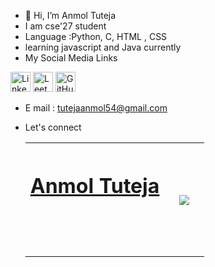 - 👋 Hi, I’m Anmol Tuteja
- I am cse'27 student
- Language :Python, C, HTML , CSS
- learning javascript and Java currently
- My Social Media Links

<a href="https://www.linkedin.com/in/anmol-tuteja-684b0327b/"><img src="http://pngimg.com/uploads/linkedIn/linkedIn_PNG8.png" alt="LinkedIn" height="32" width="32"></a>
<a href="https://leetcode.com/AnmolTuteja/"><img src="https://cdn.iconscout.com/icon/free/png-256/free-leetcode-3628885-3030025.png" alt="Leetcode" height="32" width="32"></a>
<a href="https://github.com/AnmolTutejaGitHub/"><img src="https://cdn-icons-png.flaticon.com/512/25/25231.png" alt="GitHub" height="32" width="32"></a>

- E mail : tutejaanmol54@gmail.com
- Let's connect

  <div align="center">
  <table  style="border:0px solid white; width:100%;">
    <tr style="border:0px;">
      <th style="border:0px;"><h1><a href="https://31b4.com/" target="_blank">Anmol Tuteja<a/><h1/><th/>
      <th style="border:0px;"><img src="https://github-readme-stats.vercel.app/api/top-langs/?username=AnmolTutejaGitHub&layout=compact&bg_color=000&title_color=fff&text_color=fff&border_color=fff"/><th/>
    <tr/>
  <table/>
<div/>

